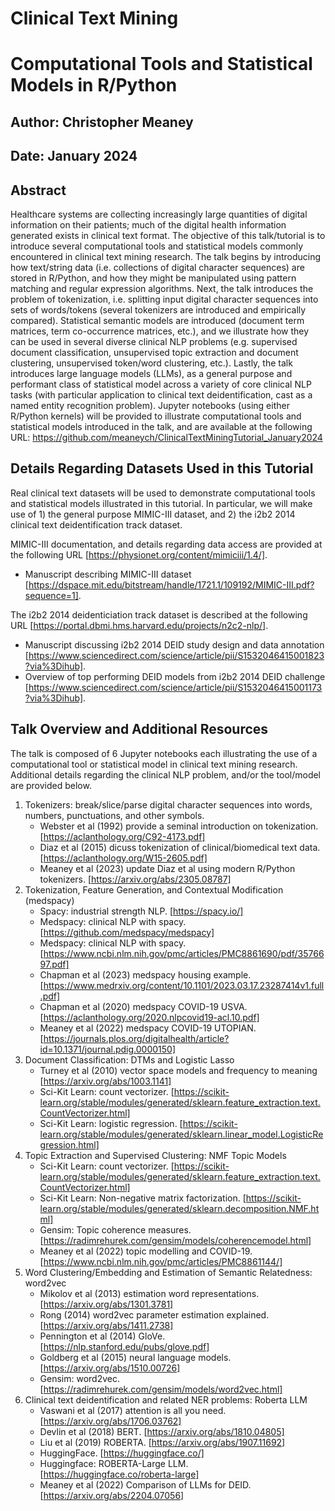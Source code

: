 # Clinical Text Mining 
# Computational Tools and Statistical Models in R/Python

## Author: Christopher Meaney

## Date: January 2024

## Abstract

Healthcare systems are collecting increasingly large quantities of digital information on their patients; much of the digital health information generated exists in clinical text format. The objective of this talk/tutorial is to introduce several computational tools and statistical models commonly encountered in clinical text mining research. The talk begins by introducing how text/string data (i.e. collections of digital character sequences) are stored in R/Python, and how they might be manipulated using pattern matching and regular expression algorithms. Next, the talk introduces the problem of tokenization, i.e. splitting input digital character sequences into sets of words/tokens (several tokenizers are introduced and empirically compared). Statistical semantic models are introduced (document term matrices, term co-occurrence matrices, etc.), and we illustrate how they can be used in several diverse clinical NLP problems (e.g. supervised document classification, unsupervised topic extraction and document clustering, unsupervised token/word clustering, etc.). Lastly, the talk introduces large language models (LLMs), as a general purpose and performant class of statistical model across a variety of core clinical NLP tasks (with particular application to clinical text deidentification, cast as a named entity recognition problem). Jupyter notebooks (using either R/Python kernels) will be provided to illustrate computational tools and statistical models introduced in the talk, and are available at the following URL: https://github.com/meaneych/ClinicalTextMiningTutorial_January2024

## Details Regarding Datasets Used in this Tutorial

Real clinical text datasets will be used to demonstrate computational tools and statistical models illustrated in this tutorial. In particular, we will make use of 1) the general purpose MIMIC-III dataset, and 2) the i2b2 2014 clinical text deidentification track dataset.

MIMIC-III documentation, and details regarding data access are provided at the following URL [https://physionet.org/content/mimiciii/1.4/]. 
- Manuscript describing MIMIC-III dataset [https://dspace.mit.edu/bitstream/handle/1721.1/109192/MIMIC-III.pdf?sequence=1]. 

The i2b2 2014 deidenticiation track dataset is described at the following URL [https://portal.dbmi.hms.harvard.edu/projects/n2c2-nlp/]. 
- Manuscript discussing i2b2 2014 DEID study design and data annotation [https://www.sciencedirect.com/science/article/pii/S1532046415001823?via%3Dihub]. 
- Overview of top performing DEID models from i2b2 2014 DEID challenge [https://www.sciencedirect.com/science/article/pii/S1532046415001173?via%3Dihub].

## Talk Overview and Additional Resources

The talk is composed of 6 Jupyter notebooks each illustrating the use of a computational tool or statistical model in clinical text mining research. Additional details regarding the clinical NLP problem, and/or the tool/model are provided below.

1. Tokenizers: break/slice/parse digital character sequences into words, numbers, punctuations, and other symbols.
   - Webster et al (1992) provide a seminal introduction on tokenization. [https://aclanthology.org/C92-4173.pdf]
   - Diaz et al (2015) dicuss tokenization of clinical/biomedical text data. [https://aclanthology.org/W15-2605.pdf]
   - Meaney et al (2023) update Diaz et al using modern R/Python tokenizers. [https://arxiv.org/abs/2305.08787]
2. Tokenization, Feature Generation, and Contextual Modification (medspacy)
   - Spacy: industrial strength NLP. [https://spacy.io/]
   - Medspacy: clinical NLP with spacy. [https://github.com/medspacy/medspacy]
   - Medspacy: clinical NLP with spacy. [https://www.ncbi.nlm.nih.gov/pmc/articles/PMC8861690/pdf/3576697.pdf]
   - Chapman et al (2023) medspacy housing example. [https://www.medrxiv.org/content/10.1101/2023.03.17.23287414v1.full.pdf]
   - Chapman et al (2020) medspacy COVID-19 USVA. [https://aclanthology.org/2020.nlpcovid19-acl.10.pdf]
   - Meaney et al (2022) medspacy COVID-19 UTOPIAN. [https://journals.plos.org/digitalhealth/article?id=10.1371/journal.pdig.0000150]
3. Document Classification: DTMs and Logistic Lasso
   - Turney et al (2010) vector space models and frequency to meaning [https://arxiv.org/abs/1003.1141]
   - Sci-Kit Learn: count vectorizer. [https://scikit-learn.org/stable/modules/generated/sklearn.feature_extraction.text.CountVectorizer.html]
   - Sci-Kit Learn: logistic regression. [https://scikit-learn.org/stable/modules/generated/sklearn.linear_model.LogisticRegression.html]
5. Topic Extraction and Supervised Clustering: NMF Topic Models
   - Sci-Kit Learn: count vectorizer. [https://scikit-learn.org/stable/modules/generated/sklearn.feature_extraction.text.CountVectorizer.html]
   - Sci-Kit Learn: Non-negative matrix factorization. [https://scikit-learn.org/stable/modules/generated/sklearn.decomposition.NMF.html]
   - Gensim: Topic coherence measures. [https://radimrehurek.com/gensim/models/coherencemodel.html]
   - Meaney et al (2022) topic modelling and COVID-19. [https://www.ncbi.nlm.nih.gov/pmc/articles/PMC8861144/]
6. Word Clustering/Embedding and Estimation of Semantic Relatedness: word2vec
   - Mikolov et al (2013) estimation word representations. [https://arxiv.org/abs/1301.3781]
   - Rong (2014) word2vec parameter estimation explained. [https://arxiv.org/abs/1411.2738]
   - Pennington et al (2014) GloVe. [https://nlp.stanford.edu/pubs/glove.pdf]
   - Goldberg et al (2015) neural language models. [https://arxiv.org/abs/1510.00726] 
   - Gensim: word2vec. [https://radimrehurek.com/gensim/models/word2vec.html]
7. Clinical text deidentification and related NER problems: Roberta LLM
   - Vaswani et al (2017) attention is all you need. [https://arxiv.org/abs/1706.03762]
   - Devlin et al (2018) BERT. [https://arxiv.org/abs/1810.04805]
   - Liu et al (2019) ROBERTA. [https://arxiv.org/abs/1907.11692]
   - HuggingFace. [https://huggingface.co/]
   - Huggingface: ROBERTA-Large LLM. [https://huggingface.co/roberta-large]
   - Meaney et al (2022) Comparison of LLMs for DEID. [https://arxiv.org/abs/2204.07056]


